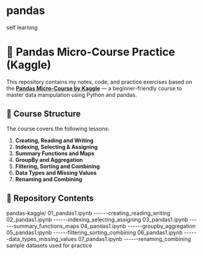 # pandas
self learning
# 🐼 Pandas Micro-Course Practice (Kaggle)

This repository contains my notes, code, and practice exercises based on the **[Pandas Micro-Course by Kaggle](https://www.kaggle.com/learn/pandas)** — a beginner-friendly course to master data manipulation using Python and pandas.

## 📘 Course Structure

The course covers the following lessons:

1. **Creating, Reading and Writing**
2. **Indexing, Selecting & Assigning**
3. **Summary Functions and Maps**
4. **GroupBy and Aggregation**
5. **Filtering, Sorting and Combining**
6. **Data Types and Missing Values**
7. **Renaming and Combining**


## 📁 Repository Contents
pandas-kaggle/
01_pandas1.ipynb  ------creating_reading_writing
02_pandas1.ipynb  ------indexing_selecting_assigning
03_pandas1.ipynb  ------summary_functions_maps
04_pandas1.ipynb  ------groupby_aggregation
05_pandas1.ipynb  ------filtering_sorting_combining
06_pandas1.ipynb  ------data_types_missing_values
07_pandas1.ipynb  ------renaming_combining
sample datasets used for practice

